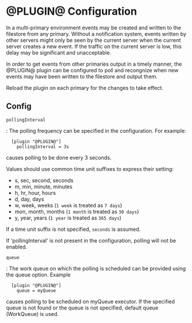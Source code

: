 @PLUGIN@ Configuration
======================

In a multi-primary environment events may be created and written
to the filestore from any primary.  Without a notification system,
events written by other servers might only be seen by the current
server when the current server creates a new event.  If the traffic
on the current server is low, this delay may be significant and
unacceptable.

In order to get events from other primaries output in a timely manner,
the @PLUGIN@ plugin can be configured to poll and recongnize when
new events may have been written to the filestore and output them.

Reload the plugin on each primary for the changes to take effect.

Config
------

`pollingInterval`

: The polling frequency can be specified in the configuration.
For example:

```
  [plugin "@PLUGIN@"]
    pollingInterval = 3s
```

causes polling to be done every 3 seconds.

Values should use common time unit suffixes to express their setting:

* s, sec, second, seconds
* m, min, minute, minutes
* h, hr, hour, hours
* d, day, days
* w, week, weeks (`1 week` is treated as `7 days`)
* mon, month, months (`1 month` is treated as `30 days`)
* y, year, years (`1 year` is treated as `365 days`)

If a time unit suffix is not specified, `seconds` is assumed.

If 'pollingInterval' is not present in the configuration, polling
will not be enabled.

`queue`

: The work queue on which the polling is scheduled can be provided
using the queue option. Example

```
  [plugin "@PLUGIN@"]
    queue = myQueue
```

causes polling to be scheduled on myQueue executor. If the specified
queue is not found or the queue is not specified, default queue
(WorkQueue) is used.
